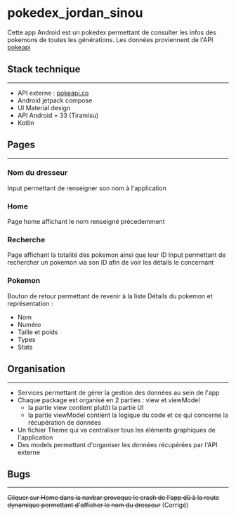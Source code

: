 # pokedex_jordan_sinou

Cette app Android est un pokedex permettant de consulter les infos des pokemons de toutes les générations. 
Les données proviennent de l'API [pokeapi](pokeapi.co)

## Stack technique
---
- API externe : [pokeapi.co](pokeapi.co)
- Android jetpack compose
- UI Material design
- API Android = 33 (Tiramisu)
- Kotlin

## Pages
---

### Nom du dresseur
Input permettant de renseigner son nom à l'application

### Home
Page home affichant le nom renseigné précedemment

### Recherche
Page affichant la totalité des pokemon ainsi que leur ID
Input permettant de rechercher un pokemon via son ID afin de voir les détails le concernant

### Pokemon
Bouton de retour permettant de revenir à la liste
Détails du pokemon et représentation : 
- Nom
- Numéro
- Taille et poids
- Types
- Stats

## Organisation
---
- Services permettant de gérer la gestion des données au sein de l'app
- Chaque package est organisé en 2 parties : view et viewModel
  - la partie view contient plutôt la partie UI
  - la partie viewModel contient la logique du code et ce qui concerne la récupération de données
- Un fichier Theme qui va centraliser tous les éléments graphiques de l'application
- Des models permettant d'organiser les données récupérées par l'API externe


## Bugs
---
~~Cliquer sur Home dans la navbar provoque le crash de l'app dû à la route dynamique permettant d'afficher le nom du dresseur~~ (Corrigé)
